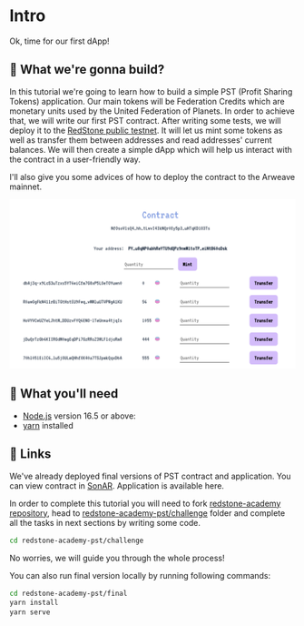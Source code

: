 # Intro

Ok, time for our first dApp!

## 👷 What we're gonna build?

In this tutorial we're going to learn how to build a simple PST (Profit Sharing Tokens) application. Our main tokens will be Federation Credits which are monetary units used by the United Federation of Planets. In order to achieve that, we will write our first PST contract. After writing some tests, we will deploy it to the [RedStone public testnet](https://testnet.redstone.tools/). It will let us mint some tokens as well as transfer them between addresses and read addresses' current balances. We will then create a simple dApp which will help us interact with the contract in a user-friendly way.

I'll also give you some advices of how to deploy the contract to the Arweave mainnet.

![PST-app](./assets/app.png)

## 🔨 What you'll need

- [Node.js](https://nodejs.org/en/download/) version 16.5 or above:
- [yarn](https://yarnpkg.com/getting-started/install) installed

## 🔗 Links

We've already deployed final versions of PST contract and application.
You can view contract in [SonAR](https://sonar.redstone.tools/#/app/contract/NfOsoVlsQ4_hh_tLwvI4IkNQr0Ey5p3_uHTqKD1O3Ts?network=testnet). Application is available here.

In order to complete this tutorial you will need to fork [redstone-academy repository](https://github.com/redstone-finance/redstone-academy), head to [redstone-academy-pst/challenge](https://github.com/redstone-finance/redstone-academy/tree/main/redstone-academy-pst/challenge) folder and complete all the tasks in next sections by writing some code.

```bash
cd redstone-academy-pst/challenge
```

No worries, we will guide you through the whole process!

You can also run final version locally by running following commands:

```bash
cd redstone-academy-pst/final
yarn install
yarn serve
```
